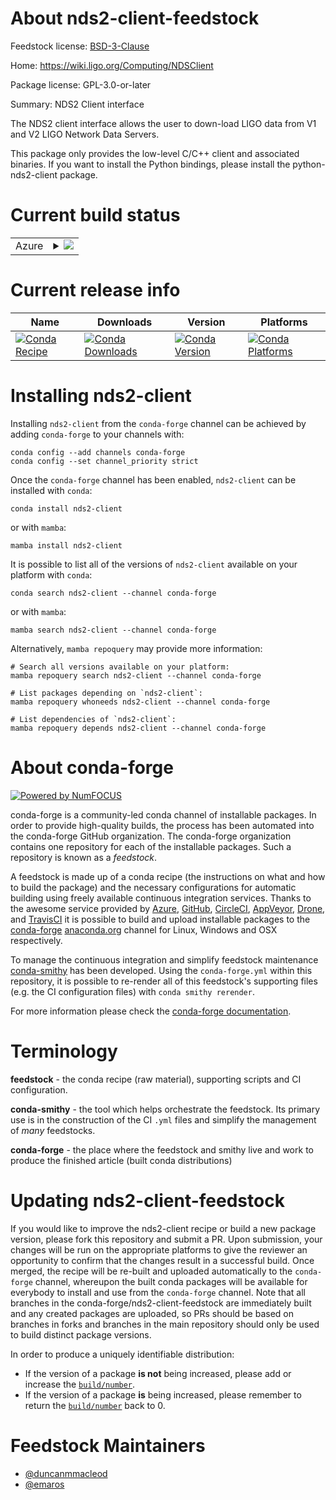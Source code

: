 About nds2-client-feedstock
===========================

Feedstock license: [BSD-3-Clause](https://github.com/conda-forge/nds2-client-feedstock/blob/main/LICENSE.txt)

Home: https://wiki.ligo.org/Computing/NDSClient

Package license: GPL-3.0-or-later

Summary: NDS2 Client interface

The NDS2 client interface allows the user to down-load LIGO data
from V1 and V2 LIGO Network Data Servers.

This package only provides the low-level C/C++ client and associated
binaries.  If you want to install the Python bindings, please install
the python-nds2-client package.


Current build status
====================


<table>
    
  <tr>
    <td>Azure</td>
    <td>
      <details>
        <summary>
          <a href="https://dev.azure.com/conda-forge/feedstock-builds/_build/latest?definitionId=670&branchName=main">
            <img src="https://dev.azure.com/conda-forge/feedstock-builds/_apis/build/status/nds2-client-feedstock?branchName=main">
          </a>
        </summary>
        <table>
          <thead><tr><th>Variant</th><th>Status</th></tr></thead>
          <tbody><tr>
              <td>linux_64</td>
              <td>
                <a href="https://dev.azure.com/conda-forge/feedstock-builds/_build/latest?definitionId=670&branchName=main">
                  <img src="https://dev.azure.com/conda-forge/feedstock-builds/_apis/build/status/nds2-client-feedstock?branchName=main&jobName=linux&configuration=linux%20linux_64_" alt="variant">
                </a>
              </td>
            </tr><tr>
              <td>linux_aarch64</td>
              <td>
                <a href="https://dev.azure.com/conda-forge/feedstock-builds/_build/latest?definitionId=670&branchName=main">
                  <img src="https://dev.azure.com/conda-forge/feedstock-builds/_apis/build/status/nds2-client-feedstock?branchName=main&jobName=linux&configuration=linux%20linux_aarch64_" alt="variant">
                </a>
              </td>
            </tr><tr>
              <td>linux_ppc64le</td>
              <td>
                <a href="https://dev.azure.com/conda-forge/feedstock-builds/_build/latest?definitionId=670&branchName=main">
                  <img src="https://dev.azure.com/conda-forge/feedstock-builds/_apis/build/status/nds2-client-feedstock?branchName=main&jobName=linux&configuration=linux%20linux_ppc64le_" alt="variant">
                </a>
              </td>
            </tr><tr>
              <td>osx_64</td>
              <td>
                <a href="https://dev.azure.com/conda-forge/feedstock-builds/_build/latest?definitionId=670&branchName=main">
                  <img src="https://dev.azure.com/conda-forge/feedstock-builds/_apis/build/status/nds2-client-feedstock?branchName=main&jobName=osx&configuration=osx%20osx_64_" alt="variant">
                </a>
              </td>
            </tr><tr>
              <td>osx_arm64</td>
              <td>
                <a href="https://dev.azure.com/conda-forge/feedstock-builds/_build/latest?definitionId=670&branchName=main">
                  <img src="https://dev.azure.com/conda-forge/feedstock-builds/_apis/build/status/nds2-client-feedstock?branchName=main&jobName=osx&configuration=osx%20osx_arm64_" alt="variant">
                </a>
              </td>
            </tr><tr>
              <td>win_64</td>
              <td>
                <a href="https://dev.azure.com/conda-forge/feedstock-builds/_build/latest?definitionId=670&branchName=main">
                  <img src="https://dev.azure.com/conda-forge/feedstock-builds/_apis/build/status/nds2-client-feedstock?branchName=main&jobName=win&configuration=win%20win_64_" alt="variant">
                </a>
              </td>
            </tr>
          </tbody>
        </table>
      </details>
    </td>
  </tr>
</table>

Current release info
====================

| Name | Downloads | Version | Platforms |
| --- | --- | --- | --- |
| [![Conda Recipe](https://img.shields.io/badge/recipe-nds2--client-green.svg)](https://anaconda.org/conda-forge/nds2-client) | [![Conda Downloads](https://img.shields.io/conda/dn/conda-forge/nds2-client.svg)](https://anaconda.org/conda-forge/nds2-client) | [![Conda Version](https://img.shields.io/conda/vn/conda-forge/nds2-client.svg)](https://anaconda.org/conda-forge/nds2-client) | [![Conda Platforms](https://img.shields.io/conda/pn/conda-forge/nds2-client.svg)](https://anaconda.org/conda-forge/nds2-client) |

Installing nds2-client
======================

Installing `nds2-client` from the `conda-forge` channel can be achieved by adding `conda-forge` to your channels with:

```
conda config --add channels conda-forge
conda config --set channel_priority strict
```

Once the `conda-forge` channel has been enabled, `nds2-client` can be installed with `conda`:

```
conda install nds2-client
```

or with `mamba`:

```
mamba install nds2-client
```

It is possible to list all of the versions of `nds2-client` available on your platform with `conda`:

```
conda search nds2-client --channel conda-forge
```

or with `mamba`:

```
mamba search nds2-client --channel conda-forge
```

Alternatively, `mamba repoquery` may provide more information:

```
# Search all versions available on your platform:
mamba repoquery search nds2-client --channel conda-forge

# List packages depending on `nds2-client`:
mamba repoquery whoneeds nds2-client --channel conda-forge

# List dependencies of `nds2-client`:
mamba repoquery depends nds2-client --channel conda-forge
```


About conda-forge
=================

[![Powered by
NumFOCUS](https://img.shields.io/badge/powered%20by-NumFOCUS-orange.svg?style=flat&colorA=E1523D&colorB=007D8A)](https://numfocus.org)

conda-forge is a community-led conda channel of installable packages.
In order to provide high-quality builds, the process has been automated into the
conda-forge GitHub organization. The conda-forge organization contains one repository
for each of the installable packages. Such a repository is known as a *feedstock*.

A feedstock is made up of a conda recipe (the instructions on what and how to build
the package) and the necessary configurations for automatic building using freely
available continuous integration services. Thanks to the awesome service provided by
[Azure](https://azure.microsoft.com/en-us/services/devops/), [GitHub](https://github.com/),
[CircleCI](https://circleci.com/), [AppVeyor](https://www.appveyor.com/),
[Drone](https://cloud.drone.io/welcome), and [TravisCI](https://travis-ci.com/)
it is possible to build and upload installable packages to the
[conda-forge](https://anaconda.org/conda-forge) [anaconda.org](https://anaconda.org/)
channel for Linux, Windows and OSX respectively.

To manage the continuous integration and simplify feedstock maintenance
[conda-smithy](https://github.com/conda-forge/conda-smithy) has been developed.
Using the ``conda-forge.yml`` within this repository, it is possible to re-render all of
this feedstock's supporting files (e.g. the CI configuration files) with ``conda smithy rerender``.

For more information please check the [conda-forge documentation](https://conda-forge.org/docs/).

Terminology
===========

**feedstock** - the conda recipe (raw material), supporting scripts and CI configuration.

**conda-smithy** - the tool which helps orchestrate the feedstock.
                   Its primary use is in the construction of the CI ``.yml`` files
                   and simplify the management of *many* feedstocks.

**conda-forge** - the place where the feedstock and smithy live and work to
                  produce the finished article (built conda distributions)


Updating nds2-client-feedstock
==============================

If you would like to improve the nds2-client recipe or build a new
package version, please fork this repository and submit a PR. Upon submission,
your changes will be run on the appropriate platforms to give the reviewer an
opportunity to confirm that the changes result in a successful build. Once
merged, the recipe will be re-built and uploaded automatically to the
`conda-forge` channel, whereupon the built conda packages will be available for
everybody to install and use from the `conda-forge` channel.
Note that all branches in the conda-forge/nds2-client-feedstock are
immediately built and any created packages are uploaded, so PRs should be based
on branches in forks and branches in the main repository should only be used to
build distinct package versions.

In order to produce a uniquely identifiable distribution:
 * If the version of a package **is not** being increased, please add or increase
   the [``build/number``](https://docs.conda.io/projects/conda-build/en/latest/resources/define-metadata.html#build-number-and-string).
 * If the version of a package **is** being increased, please remember to return
   the [``build/number``](https://docs.conda.io/projects/conda-build/en/latest/resources/define-metadata.html#build-number-and-string)
   back to 0.

Feedstock Maintainers
=====================

* [@duncanmmacleod](https://github.com/duncanmmacleod/)
* [@emaros](https://github.com/emaros/)

